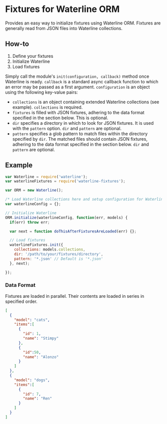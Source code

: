 # Fixtures for Waterline ORM

Provides an easy way to initialize fixtures using Waterline ORM.  Fixtures are generally read from JSON files into Waterline collections.

## How-to

1. Define your fixtures
2. Initialize Waterline
3. Load fixtures

Simply call the module's `init(configuration, callback)` method once Waterline is ready.  `callback` is a standard async callback function to which an error may be passed as a first argument.  `configuration` is an object using the following key-value pairs:
* `collections` is an object containing extended Waterline collections (see example).  `collections` is required.
* `fixtures` is filled with JSON fixtures, adhering to the data format specified in the section below.  This is optional.
* `dir` specifies a directory in which to look for JSON fixtures.  It is used with the `pattern` option.  `dir` and `pattern` are optional.
* `pattern` specifies a glob pattern to match files within the directory specified by `dir`.  The matched files should contain JSON fixtures,  adhering to the data format specified in the section below.  `dir` and `pattern` are optional.


## Example

```javascript
var Waterline = require('waterline');
var waterlineFixtures = require('waterline-fixtures');

var ORM = new Waterline();

/* Load Waterline collections here and setup configuration for Waterline */
var waterlineConfig = {};

// Initialize Waterline
ORM.initialize(waterlineConfig, function(err, models) {
  if(err) throw err;

  var next = function doThisAfterFixturesAreLoaded(err) {};

  // Load fixtures
  waterlineFixtures.init({
    collections: models.collections,
    dir: '/path/to/your/fixtures/directory',
    pattern: '*.json' // Default is '*.json'
  }, next);

});
```

### Data Format

Fixtures are loaded in parallel. Their contents are loaded in series in specified order.

```json
[
  {
    "model": "cats",
    "items":[
      {
        "id": 1,
        "name": "Stimpy"
      },
      {
        "id":50,
        "name": "Alonzo"
      }
    ]
  },
  {
    "model": "dogs",
    "items":[
      {
        "id": 7,
        "name": "Ren"
      }
    ]
  }
]
```
